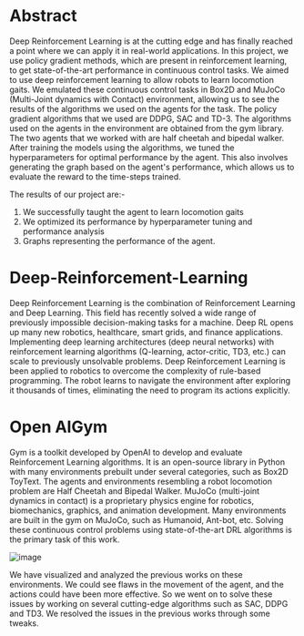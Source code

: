 # Abstract
Deep Reinforcement Learning is at the cutting edge and has finally reached a point where we can apply it in real-world applications. In this project, we use policy gradient methods, which are present in reinforcement learning, to get state-of-the-art performance in continuous control tasks. We aimed to use deep reinforcement learning to allow robots to learn locomotion gaits. We emulated these continuous control tasks in Box2D and MuJoCo (Multi-Joint dynamics with Contact) environment, allowing us to see the results of the algorithms we used on the agents for the task. The policy gradient algorithms that we used are DDPG, SAC and TD-3. The algorithms used on the agents in the environment are obtained from the gym library.  The two agents that we worked with are half cheetah and bipedal walker. After training the models using the algorithms, we tuned the hyperparameters for optimal performance by the agent. This also involves generating the graph based on the agent's performance, which allows us to evaluate the reward to the time-steps trained. 

The results of our project are:- 
1) We successfully taught the agent to learn locomotion gaits
2) We optimized its performance by hyperparameter tuning and performance analysis
3) Graphs representing the performance of the agent.

# Deep-Reinforcement-Learning
Deep Reinforcement Learning is the combination of Reinforcement Learning and Deep Learning. This field has recently solved a wide range of previously impossible decision-making tasks for a machine. Deep RL opens up many new robotics, healthcare, smart grids, and finance applications. Implementing deep learning architectures (deep neural networks) with reinforcement learning algorithms (Q-learning, actor-critic, TD3, etc.) can scale to previously unsolvable problems. Deep Reinforcement Learning is been applied to robotics to overcome the complexity of rule-based programming. The robot learns to navigate the environment after exploring it thousands of times, eliminating the need to program its actions explicitly.

# Open AIGym
Gym is a toolkit developed by OpenAI to develop and evaluate Reinforcement Learning algorithms. It is an open-source library in Python with many environments prebuilt under several categories, such as Box2D ToyText. The agents and environments resembling a robot locomotion problem are Half Cheetah and Bipedal Walker. MuJoCo (multi-joint dynamics in contact) is a proprietary physics engine for robotics, biomechanics, graphics, and animation development. Many environments are built in the gym on MuJoCo, such as Humanoid, Ant-bot, etc. Solving these continuous control problems using state-of-the-art DRL algorithms is the primary task of this work.

 ![image](https://github.com/HarshNVyas/Deep-Reinforcement-Learning-to-train-locomotation-activity-in-Robots/assets/41836190/5560f872-23ca-41c1-914f-8101ef29598f)

We have visualized and analyzed the previous works on these environments. We could see flaws in the movement of the agent, and the actions could have been more effective. So we went on to solve these issues by working on several cutting-edge algorithms such as SAC, DDPG and TD3. We resolved the issues in the previous works through some tweaks.
